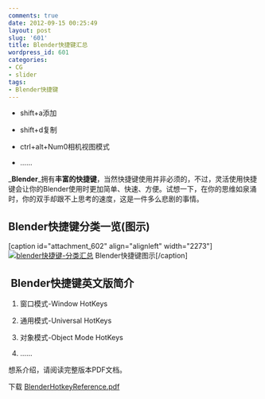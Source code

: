 ```yaml
---
comments: true
date: 2012-09-15 00:25:49
layout: post
slug: '601'
title: Blender快捷键汇总
wordpress_id: 601
categories:
- CG
- slider
tags:
- Blender快捷键
---
```



	
  * shift+a添加

	
  * shift+d复制

	
  * ctrl+alt+Num0相机视图模式

	
  * ……


_**Blender**_拥有**丰富的快捷键**，当然快捷键使用并非必须的，不过，灵活使用快捷键会让你的Blender使用时更加简单、快速、方便。试想一下，在你的思维如泉涌时，你的双手却跟不上思考的速度，这是一件多么悲剧的事情。



<!-- more -->


## Blender快捷键分类一览(图示)


[caption id="attachment_602" align="alignleft" width="2273"][![blender快捷键-分类汇总](http://baham.co/wp-content/uploads/2012/09/blendervisualhotkeys.png)](http://baham.co/09_15_601.html/blendervisualhotkeys) Blender快捷键图示[/caption]




##  Blender快捷键英文版简介





	
  1. 窗口模式-Window HotKeys

	
  2. 通用模式-Universal HotKeys

	
  3. 对象模式-Object Mode HotKeys

	
  4. ……


想系介绍，请阅读完整版本PDF文档。

下载 [BlenderHotkeyReference.pdf](http://baham.co/09_15_601.html/blenderhotkeyreference)


